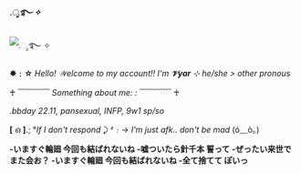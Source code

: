 #### *.ೃ࿐ ✧*
![*.ೃ࿐ ✧*](https://disk.yandex.ru/i/SjzfcOLeiDimRQ)

**✸﹕☆**
𝐻*ello!* *𝒲elcome to my account!!*
*I'm **𝒱yar** ⊹ he/she > other pronous*

♰ ﹋﹋﹋﹋ *Something about me: :* ﹋﹋﹋﹋ ♰

*.bbday 22.11, pansexual, INFP, 9w1 sp/so*

**[** ഒ **]**.; °*If I don't respond* ⤸
*ᶻ﹕→ I'm just afk.. don't be mad* (ó﹏ò｡)

**-いますぐ輪廻 今回も結ばれないね
-嘘ついたら針千本 誓って
-ぜったい来世でまた会お？
-いますぐ輪廻 今回も結ばれないね
-全て捨てて ぽいっ** 





